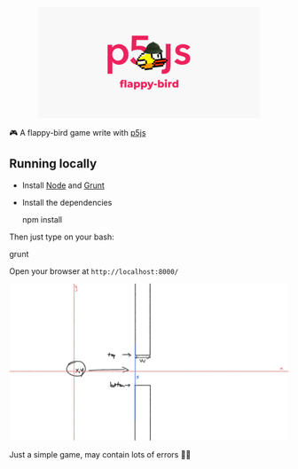 <p align="center"><img src="/assets/repository-open-graph-template.jpg" width="400"></p>

🎮 A flappy-bird game write with [p5js](https://p5js.org/)

## Running locally

- Install [Node](http://nodejs.org/download/) and [Grunt](http://gruntjs.com/)
- Install the dependencies

  npm install

Then just type on your bash:

  grunt

Open your browser at `http://localhost:8000/`

![](assets/birdy-algorithm.jpg)

Just a simple game, may contain lots of errors 🤣🤣
